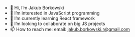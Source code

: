 - 👋 Hi, I’m Jakub Borkowski
- 👀 I’m interested in JavaScript programming
- 🌱 I’m currently learning React framework
- 💞️ I’m looking to collaborate on big JS projects
- 📫 How to reach me:
      email: jakub.borkowski.r@gmail.com

<!---
JRRBorkowski/JRRBorkowski is a ✨ special ✨ repository because its `README.md` (this file) appears on your GitHub profile.
You can click the Preview link to take a look at your changes.
--->
